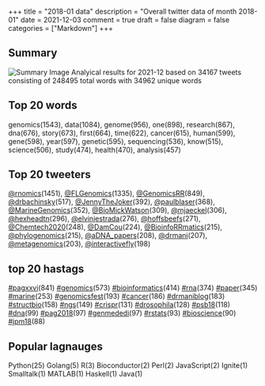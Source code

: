 +++
title = "2018-01 data"
description = "Overall twitter data of month 2018-01"
date = 2021-12-03
comment = true
draft = false
diagram = false
categories = ["Markdown"]
+++

## Summary
![Summary Image](/images/wordcloud/2018-01.png "Summary Image")
Analyical results for 2021-12 based on 34167 tweets consisting of 248495 total words with 34962 unique words


## Top 20 words
genomics(1543), data(1084), genome(956), one(898), research(867), dna(676), story(673), first(664), time(622), cancer(615), human(599), gene(598), year(597), genetic(595), sequencing(536), know(515), science(506), study(474), health(470), analysis(457)

## Top 20 tweeters
[@rnomics](https://twitter.com/rnomics)(1451), [@FLGenomics](https://twitter.com/FLGenomics)(1335), [@GenomicsRR](https://twitter.com/GenomicsRR)(849), [@drbachinsky](https://twitter.com/drbachinsky)(517), [@JennyTheJoker](https://twitter.com/JennyTheJoker)(392), [@paulblaser](https://twitter.com/paulblaser)(368), [@MarineGenomics](https://twitter.com/MarineGenomics)(352), [@BioMickWatson](https://twitter.com/BioMickWatson)(309), [@mjaeckel](https://twitter.com/mjaeckel)(306), [@hexheadtn](https://twitter.com/hexheadtn)(296), [@elvinjestrada](https://twitter.com/elvinjestrada)(276), [@hoffsbeefs](https://twitter.com/hoffsbeefs)(271), [@Chemtech2020](https://twitter.com/Chemtech2020)(248), [@DamCou](https://twitter.com/DamCou)(224), [@BioinfoRRmatics](https://twitter.com/BioinfoRRmatics)(215), [@phylogenomics](https://twitter.com/phylogenomics)(215), [@aDNA_papers](https://twitter.com/aDNA_papers)(208), [@drmani](https://twitter.com/drmani)(207), [@metagenomics](https://twitter.com/metagenomics)(203), [@interactivefly](https://twitter.com/interactivefly)(198)

## top 20 hastags
[#pagxxvi](https://twitter.com/hashtag/pagxxvi)(841) [#genomics](https://twitter.com/hashtag/genomics)(573) [#bioinformatics](https://twitter.com/hashtag/bioinformatics)(414) [#rna](https://twitter.com/hashtag/rna)(374) [#paper](https://twitter.com/hashtag/paper)(345) [#marine](https://twitter.com/hashtag/marine)(253) [#genomicsfest](https://twitter.com/hashtag/genomicsfest)(193) [#cancer](https://twitter.com/hashtag/cancer)(186) [#drmaniblog](https://twitter.com/hashtag/drmaniblog)(183) [#structbio](https://twitter.com/hashtag/structbio)(158) [#ngs](https://twitter.com/hashtag/ngs)(149) [#crispr](https://twitter.com/hashtag/crispr)(131) [#drosophila](https://twitter.com/hashtag/drosophila)(128) [#psb18](https://twitter.com/hashtag/psb18)(118) [#dna](https://twitter.com/hashtag/dna)(99) [#pag2018](https://twitter.com/hashtag/pag2018)(97) [#genmededi](https://twitter.com/hashtag/genmededi)(97) [#rstats](https://twitter.com/hashtag/rstats)(93) [#bioscience](https://twitter.com/hashtag/bioscience)(90) [#jpm18](https://twitter.com/hashtag/jpm18)(88)

## Popular lagnauges
Python(25) Golang(5) R(3) Bioconductor(2) Perl(2) JavaScript(2) Ignite(1) Smalltalk(1) MATLAB(1) Haskell(1) Java(1)
